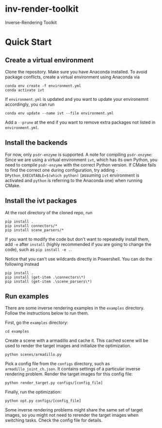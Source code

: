 # inv-render-toolkit
Inverse-Rendering Toolkit

# Quick Start
## Create a virtual environment
Clone the repository. Make sure you have Anaconda installed. To avoid package conflicts, create a virtual environment using Anaconda via
```
conda env create -f environment.yml
conda activate ivt
```
If `environment.yml` is updated and you want to update your environemnt accordingly, you can run
```
conda env update --name ivt --file environment.yml
```
Add a `--prune` at the end if you want to remove extra packages not listed in `environment.yml`.

## Install the backends
For now, only `psdr-enzyme` is supported. A note for compiling `psdr-enzyme`:
Since we are using a virtual environment `ivt`, which has its own Python, you need to compile `psdr-enzyme` with the correct Python version.
If CMake fails to find the correct one during configuration, try adding `-DPython_EXECUTABLE=$(which python)` (assuming `ivt` environment is activated and `python` is referring to the Anaconda one) when running CMake.

## Install the ivt packages
At the root directory of the cloned repo, run 
```
pip install . 
pip install connectors/*
pip install scene_parsers/*
```
If you want to modify the code but don't want to repeatedly install them, add `-e` after `install` (highly recommended if you are going to change the code), such as `pip install -e .`.

Notice that you can't use wildcards directly in Powershell. You can do the following instead
```
pip install . 
pip install (get-item .\connectors\*)
pip install (get-item .\scene_parsers\*)
```

## Run examples
There are some inverse rendering examples in the `examples` directory. Follow the instructions below to run them.

First, go the `examples` directory:
```
cd examples
```
Create a scene with a armadillo and cache it. This cached scene will be used to render the target images and initialize the optimization.
```
python scenes/armadillo.py
```
Pick a config file from the `configs` directory, such as `armadillo_joint_ch.json`. It contains settings of a particular inverse rendering problem. Render the target images for this config file:
```
python render_target.py configs/[config_file]
```
Finally, run the optimization:
```
python opt.py configs/[config_file]
```
Some inverse rendering problems might share the same set of target images, so you might not need to rerender the target images when switching tasks. Check the config file for details.



